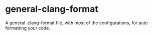 # general-clang-format
A general .clang-format file, with most of the configurations, for auto formatting your code.
